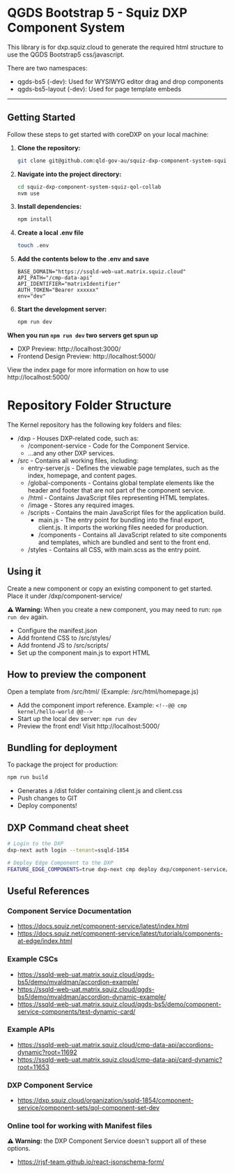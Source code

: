# QGDS Bootstrap 5 - Squiz DXP Component System

This library is for dxp.squiz.cloud to generate the required html structure to use the QGDS Bootstrap5 css/javascript.

There are two namespaces:

- qgds-bs5 (-dev): Used for WYSIWYG editor drag and drop components
- qgds-bs5-layout (-dev): Used for page template embeds

---

## Getting Started

Follow these steps to get started with coreDXP on your local machine:

1. **Clone the repository:**
    ```bash
    git clone git@github.com:qld-gov-au/squiz-dxp-component-system-squiz-qol-collab.git
    ```

2. **Navigate into the project directory:**
    ```bash
    cd squiz-dxp-component-system-squiz-qol-collab
    nvm use
    ```

3. **Install dependencies:**
    ```bash
    npm install
    ```


4. **Create a local .env file**

    ```bash
    touch .env
    ```

5.  **Add the contents below to the .env and save**
    ```
    BASE_DOMAIN="https://ssqld-web-uat.matrix.squiz.cloud"
    API_PATH="/cmp-data-api"
    API_IDENTIFIER="matrixIdentifier"
    AUTH_TOKEN="Bearer xxxxxx"
    env="dev"
    ```

6. **Start the development server:**
    ```bash
    npm run dev
    ```

**When you run ```npm run dev``` two servers get spun up**

- DXP Preview: http://localhost:3000/
- Frontend Design Preview: http://localhost:5000/

View the index page for more information on how to use http://localhost:5000/


# Repository Folder Structure
The Kernel repository has the following key folders and files:

- /dxp - Houses DXP-related code, such as:
    - /component-service - Code for the Component Service.
    - ...and any other DXP services.
- /src - Contains all working files, including:
    - entry-server.js - Defines the viewable page templates, such as the index, homepage, and content pages.
    - /global-components - Contains global template elements like the header and footer that are not part of the component service.
    - /html - Contains JavaScript files representing HTML templates.
    - /image - Stores any required images.
    - /scripts - Contains the main JavaScript files for the application build.
        - main.js - The entry point for bundling into the final export, client.js. It imports the working files needed for production.
        - /components - Contains all JavaScript related to site components and templates, which are bundled and sent to the front end.
    - /styles - Contains all CSS, with main.scss as the entry point.

## Using it
Create a new component or copy an existing component to get started. Place it under /dxp/component-service/

**:warning: Warning:** When you create a new component, you may need to run: ```npm run dev``` again.

- Configure the manifest.json
- Add frontend CSS to /src/styles/
- Add frontend JS to /src/scripts/
- Set up the component main.js to export HTML

## How to preview the component
Open a template from /src/html/ (Example: /src/html/homepage.js)

- Add the component import reference. Example: ```<!--@@ cmp kernel/hello-world @@-->```
- Start up the local dev server: ```npm run dev```
- Preview the front end! Visit http://localhost:5000/

## Bundling for deployment
To package the project for production: 

```bash
npm run build
```

- Generates a /dist folder containing client.js and client.css
- Push changes to GIT
- Deploy components!

## DXP Command cheat sheet
 
```bash
# Login to the DXP
dxp-next auth login --tenant=ssqld-1854
```

```bash
# Deploy Edge Component to the DXP
FEATURE_EDGE_COMPONENTS=true dxp-next cmp deploy dxp/component-service/{cmp_directory}
```


## Useful References

### Component Service Documentation
- https://docs.squiz.net/component-service/latest/index.html
- https://docs.squiz.net/component-service/latest/tutorials/components-at-edge/index.html

### Example CSCs
- https://ssqld-web-uat.matrix.squiz.cloud/qgds-bs5/demo/mvaldman/accordion-example/
- https://ssqld-web-uat.matrix.squiz.cloud/qgds-bs5/demo/mvaldman/accordion-dynamic-example/
- https://ssqld-web-uat.matrix.squiz.cloud/qgds-bs5/demo/component-service-components/test-dynamic-card/

### Example APIs
- https://ssqld-web-uat.matrix.squiz.cloud/cmp-data-api/accordions-dynamic?root=11692
- https://ssqld-web-uat.matrix.squiz.cloud/cmp-data-api/card-dynamic?root=11653

### DXP Component Service 
- https://dxp.squiz.cloud/organization/ssqld-1854/component-service/component-sets/qol-component-set-dev

### Online tool for working with Manifest files
**:warning: Warning:** the DXP Component Service doesn't support all of these options.
- https://rjsf-team.github.io/react-jsonschema-form/